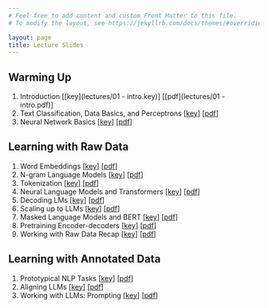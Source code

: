 ```yaml
---
# Feel free to add content and custom Front Matter to this file.
# To modify the layout, see https://jekyllrb.com/docs/themes/#overriding-theme-defaults

layout: page
title: Lecture Slides
---
```


## Warming Up

1. Introduction [[key](lectures/01 - intro.key)] [[pdf](lectures/01 - intro.pdf)]
1. Text Classification, Data Basics, and Perceptrons [[key](lectures/02%20-%20data%20basics%20and%20perceptron.key)] [[pdf](lectures/02%20-%20data%20basics%20and%20perceptron.pdf)]
1. Neural Network Basics [[key](lectures/03%20-%20neural%20networks.key)] [[pdf](lectures/03%20-%20neural%20networks.pdf)]

## Learning with Raw Data

1. Word Embeddings [[key](lectures/04%20-%20word%20embeddings.key)] [[pdf](lectures/04%20-%20word%20embeddings.pdf)]
1. N-gram Language Models [[key](lectures/05%20-%20language%20models.key)] [[pdf](lectures/05%20-%20language%20models.pdf)]
1. Tokenization [[key](lectures/06%20-%20tokenization.key)] [[pdf](lectures/06%20-%20tokenization.pdf)]
1. Neural Language Models and Transformers [[key](lectures/07%20-%20neural%20lms%20and%20transformers.key)] [[pdf](lectures/07%20-%20neural%20lms%20and%20transformers.pdf)]
1. Decoding LMs [[key](lectures/08%20-%20decoding%20lms.key)] [[pdf](lectures/08%20-%20decoding%20lms.pdf)]
1. Scaling up to LLMs [[key](lectures/09%20-%20scaling%20up%20to%20llms.key)] [[pdf](lectures/09%20-%20scaling%20up%20to%20llms.pdf)]
1. Masked Language Models and BERT [[key](lectures/10%20-%20masked%20lms.key)] [[pdf](lectures/10%20-%20masked%20lms.pdf)]
1. Pretraining Encoder-decoders [[key](lectures/11%20-%20encdec%20pretrain.key)] [[pdf](lectures/11%20-%20encdec%20pretrain.pdf)]
1. Working with Raw Data Recap [[key](lectures/12%20-%20raw%20data%20recap.key)] [[pdf](lectures/12%20-%20raw%20data%20recap.pdf)]

## Learning with Annotated Data

1. Prototypical NLP Tasks [[key](lectures/13%20-%20tasks.key)] [[pdf](lectures/13%20-%20tasks.pdf)]
1. Aligning LLMs [[key](lectures/14%20-%20aligning%20llms.key)] [[pdf](lectures/14%20-%20aligning%20llms.pdf)]
1. Working with LLMs: Prompting [[key](lectures/15%20-%20prompting.key)] [[pdf](lectures/15%20-%20prompting.pdf)]
